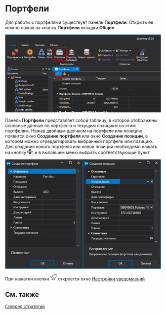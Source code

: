 # Портфели

Для работы с портфелями существует панель **Портфели**. Открыть ее можно нажав на кнопку **Портфели** вкладки **Общее**.

![Designer Panel A Portfolios 00](../../../images/designer_panel_portfolios_00.png)

Панель **Портфели** представляет собой таблицу, в которой отображены основные данные по портфелю и текущим позициям по этим портфелям. Нажав двойным щелчком на портфеле или позицию появится окно **Создание портфеля** или окно **Создание позиции**, в котором можно отредактировать выбранный портфель или позицию. Для создания нового портфеля или новой позиции необходимо нажать на кнопку ![Designer Panel Circuits 01](../../../images/designer_panel_circuits_01.png), и в выпавшем меню выбрать соответствующий пункт.

![Designer Panel A Portfolios 01](../../../images/designer_panel_portfolios_01.png)

При нажатии кнопки ![Designer Alert Bell](../../../images/designer_alert_bell.png) откроется окно [Настройки уведомлений](../../terminal/notifications.md)

## См. также

[Галерея стратегий](../strategy_gallery.md)
